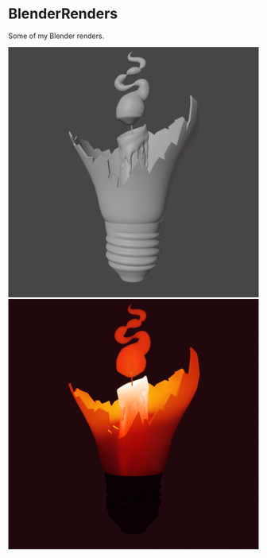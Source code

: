 # BlenderRenders

Some of my Blender renders.

<img src="/candle_bulb7.png" alt="hi" class="inline"/>
<img src="/candle_bulb6.png" alt="hi" class="inline"/>
